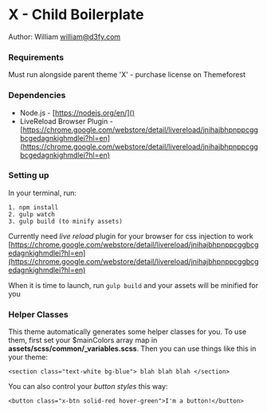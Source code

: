 # X - Child Boilerplate
Author: William <william@d3fy.com>

### Requirements
Must run alongside parent theme 'X' - purchase license on Themeforest

### Dependencies
- Node.js - [https://nodejs.org/en/]()
- LiveReload Browser Plugin - [https://chrome.google.com/webstore/detail/livereload/jnihajbhpnppcggbcgedagnkighmdlei?hl=en](https://chrome.google.com/webstore/detail/livereload/jnihajbhpnppcggbcgedagnkighmdlei?hl=en)


### Setting up

In your terminal, run:

	1. npm install
	2. gulp watch
	3. gulp build (to minify assets)

Currently need *live reload* plugin for your browser for css injection to work [https://chrome.google.com/webstore/detail/livereload/jnihajbhpnppcggbcgedagnkighmdlei?hl=en](https://chrome.google.com/webstore/detail/livereload/jnihajbhpnppcggbcgedagnkighmdlei?hl=en)

When it is time to launch, run `gulp build` and your assets will be minified for you

### Helper Classes
This theme automatically generates some helper classes for you. To use them, first set your $mainColors array map in **assets/scss/common/_variables.scss**. Then you can use things like this in your theme:

`<section class="text-white bg-blue"> blah blah blah </section>`

You can also control your *button styles* this way:

`<button class="x-btn solid-red hover-green">I'm a button!</button>`
